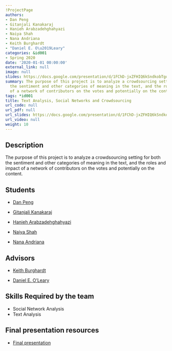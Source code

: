 ```yaml
---
!ProjectPage
authors:
- Dan Peng
- Gitanjali Kanakaraj
- Hanieh Arabzadehghahyazi
- Naiya Shah
- Nana Andriana
- Keith Burghardt
- "Daniel E. O\u2019Leary"
categories: &id001
- Spring 2020
date: '2020-01-01 00:00:00'
external_link: null
image: null
slides: https://docs.google.com/presentation/d/1FChD-jxZFHIQ6kSndkobTgoxSEyh6GnC/edit?usp=sharing&ouid=116088473370484068569&rtpof=true&sd=true
summary: The purpose of this project is to analyze a crowdsourcing setting for both
  the sentiment and other categories of meaning in the text, and the roles and impact
  of a network of contributors on the votes and potentially on the content.
tags: *id001
title: Text Analysis, Social Networks and Crowdsourcing
url_code: null
url_pdf: null
url_slides: https://docs.google.com/presentation/d/1FChD-jxZFHIQ6kSndkobTgoxSEyh6GnC/edit?usp=sharing&ouid=116088473370484068569&rtpof=true&sd=true
url_video: null
weight: 10
---
```

## Description

The purpose of this project is to analyze a crowdsourcing setting for both the sentiment and other categories of meaning in the text, and the roles and impact of a network of contributors on the votes and potentially on the content.





## Students

* [Dan Peng](../../../author/dan-peng)

* [Gitanjali Kanakaraj](../../../author/gitanjali-kanakaraj)

* [Hanieh Arabzadehghahyazi](../../../author/hanieh-arabzadehghahyazi)

* [Naiya Shah](../../../author/naiya-shah)

* [Nana Andriana](../../../author/nana-andriana)

## Advisors

* [Keith Burghardt](../../../author/keith-burghardt)

* [Daniel E. O’Leary](../../../author/daniel-e-oleary)

## Skills Required by the team


* Social Network Analysis
* Text Analysis
## Final presentation resources

* [Final presentation](https://docs.google.com/presentation/d/1FChD-jxZFHIQ6kSndkobTgoxSEyh6GnC/edit?usp=sharing&amp;ouid=116088473370484068569&amp;rtpof=true&amp;sd=true)